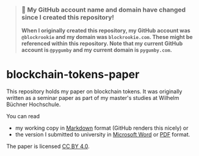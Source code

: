 > ### 🚨 My GitHub account name and domain have changed since I created this repository!
> **When I originally created this repository, my GitHub account was `@blockrookie` and my domain was `blockrookie.com`.
> These might be referenced within this repository.
> Note that my current GitHub account is `@pygumby` and my current domain is `pygumby.com`.**

# blockchain-tokens-paper

This repository holds my paper on blockchain tokens.
It was originally written as a seminar paper as part of my master's studies at Wilhelm Büchner Hochschule.

You can read

* my working copy in [Markdown](blockchain-tokens-paper.md) format (GitHub renders this nicely) or
* the version I submitted to university in [Microsoft Word](blockchain-tokens-paper.docx) or [PDF](blockchain-tokens-paper.pdf) format.

The paper is licensed [CC BY 4.0](https://creativecommons.org/licenses/by/4.0/).
